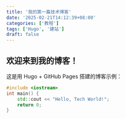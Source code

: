 ```yaml
---
title: '我的第一篇技术博客'
date: '2025-02-21T14:12:39+08:00'
categories: ['教程']
tags: ['Hugo', '建站']
draft: false
---
```


## 欢迎来到我的博客！

这是用 Hugo + GitHub Pages 搭建的博客示例：

```cpp
#include <iostream>
int main() {
    std::cout << "Hello, Tech World!";
    return 0;
}